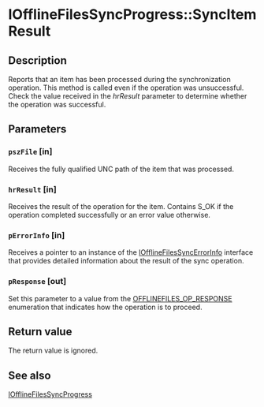 # IOfflineFilesSyncProgress::SyncItemResult

## Description

Reports that an item has been processed during the synchronization operation. This method is called even if the operation was unsuccessful. Check the value received in the *hrResult* parameter to determine whether the operation was successful.

## Parameters

### `pszFile` [in]

Receives the fully qualified UNC path of the item that was processed.

### `hrResult` [in]

Receives the result of the operation for the item. Contains S_OK if the operation completed successfully or an error value otherwise.

### `pErrorInfo` [in]

Receives a pointer to an instance of the [IOfflineFilesSyncErrorInfo](https://learn.microsoft.com/previous-versions/windows/desktop/api/cscobj/nn-cscobj-iofflinefilessyncerrorinfo) interface that provides detailed information about the result of the sync operation.

### `pResponse` [out]

Set this parameter to a value from the [OFFLINEFILES_OP_RESPONSE](https://learn.microsoft.com/windows/desktop/api/cscobj/ne-cscobj-offlinefiles_op_response) enumeration that indicates how the operation is to proceed.

## Return value

The return value is ignored.

## See also

[IOfflineFilesSyncProgress](https://learn.microsoft.com/previous-versions/windows/desktop/api/cscobj/nn-cscobj-iofflinefilessyncprogress)